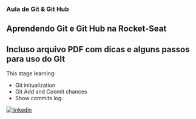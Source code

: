 ### Aula de Git & Git Hub

## Aprendendo Git e Git Hub na Rocket-Seat
## Incluso arquivo PDF com dicas e alguns passos para uso do GIt

This stage learning:

- Git initualization
- Git Add and Coomit chances
- Show commits log.


[![linkedin](https://img.shields.io/badge/linkedin-0A66C2?style=for-the-badge&logo=linkedin&logoColor=white)](https://www.linkedin.com/in/jefferson-formigoni-ara%C3%BAjo-862024122/?trk=public-profile-join-page)